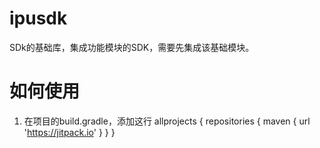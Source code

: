 # ipusdk
SDk的基础库，集成功能模块的SDK，需要先集成该基础模块。
# 如何使用
1. 在项目的build.gradle，添加这行
allprojects {
    repositories {
        maven { url 'https://jitpack.io' }
    }
}
